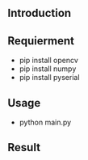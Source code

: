 ## Introduction


## Requierment
- pip install opencv
- pip install numpy
- pip install pyserial


## Usage
- python main.py 

## Result